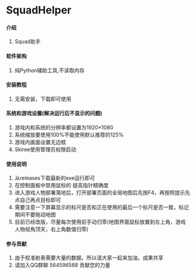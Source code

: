 # SquadHelper

#### 介绍
1. Squad助手

#### 软件架构
1. 纯Python辅助工具,不读取内存


#### 安装教程
1.  无需安装，下载即可使用

#### 系统和游戏设置(解决运行后不显示的问题)
1. 游戏内和系统的分辨率都设置为1920×1080
2. 系统缩放要使用100%不能使用默认推荐的125%
3. 游戏内画面设置无边框
4. Skiree使用管理员权限启动

#### 使用说明
1. 从releases下载最新的exe运行即可
2. 在控制面板中禁用鼠标的 提高指针精确度
3. 进入游戏人物部署落地后，打开部署页面的全局地图后先按F4，再按照提示先点自己再点目标即可
4. 需要注意一下屏幕显示的标尺是否和正在使用的最后一个标尺是否一致，标记期间不要拖动地图
5. 目前已经改版，尽量每次使用前手动归零(地图界面鼠标放置到左上角，游戏人物视角顶天，右上角数值归零)

#### 参与贡献
1. 由于校准射表需要大量的数据，所以请大家一起来加油，成果共享
2. 请加入QQ群聊 564596568 贡献您的力量

